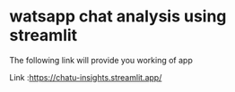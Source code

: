 # watsapp chat analysis using streamlit

The following link will provide you working of app

Link :https://chatu-insights.streamlit.app/
